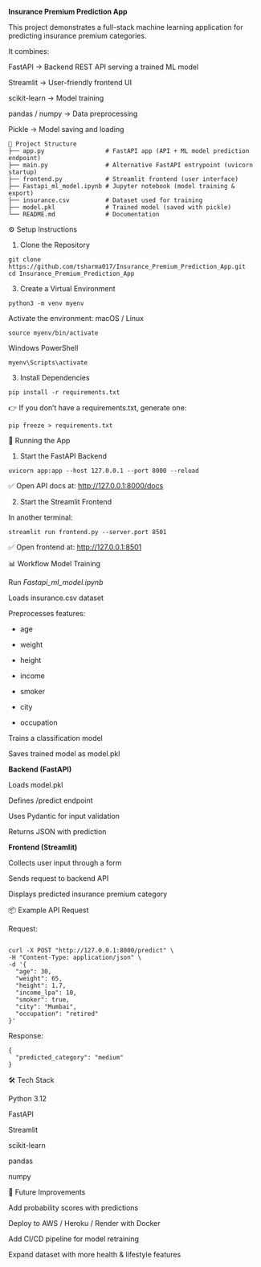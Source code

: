 **Insurance Premium Prediction App**

This project demonstrates a full-stack machine learning application for predicting insurance premium categories.

It combines:

FastAPI → Backend REST API serving a trained ML model

Streamlit → User-friendly frontend UI

scikit-learn → Model training

pandas / numpy → Data preprocessing

Pickle → Model saving and loading
```
📂 Project Structure
├── app.py                 # FastAPI app (API + ML model prediction endpoint)
├── main.py                # Alternative FastAPI entrypoint (uvicorn startup)
├── frontend.py            # Streamlit frontend (user interface)
├── Fastapi_ml_model.ipynb # Jupyter notebook (model training & export)
├── insurance.csv          # Dataset used for training
├── model.pkl              # Trained model (saved with pickle)
└── README.md              # Documentation
```

⚙️ Setup Instructions
1. Clone the Repository
```
git clone https://github.com/tsharma017/Insurance_Premium_Prediction_App.git
cd Insurance_Premium_Prediction_App
```

3. Create a Virtual Environment
```
python3 -m venv myenv
```

Activate the environment:
macOS / Linux
```
source myenv/bin/activate
```

Windows PowerShell
```
myenv\Scripts\activate
```

3. Install Dependencies
```
pip install -r requirements.txt
```

👉 If you don’t have a requirements.txt, generate one:
```
pip freeze > requirements.txt
```
🚀 Running the App
1. Start the FastAPI Backend
```
uvicorn app:app --host 127.0.0.1 --port 8000 --reload
```

✅ Open API docs at: http://127.0.0.1:8000/docs

2. Start the Streamlit Frontend

In another terminal:
```
streamlit run frontend.py --server.port 8501
```

✅ Open frontend at: http://127.0.0.1:8501

📊 Workflow
Model Training

Run *Fastapi_ml_model.ipynb*

Loads insurance.csv dataset

Preprocesses features:

- age

- weight

- height

- income

- smoker

- city

- occupation

Trains a classification model

Saves trained model as model.pkl

**Backend (FastAPI)**

Loads model.pkl

Defines /predict endpoint

Uses Pydantic for input validation

Returns JSON with prediction

**Frontend (Streamlit)**

Collects user input through a form

Sends request to backend API

Displays predicted insurance premium category

📦 Example API Request

Request:
```

curl -X POST "http://127.0.0.1:8000/predict" \
-H "Content-Type: application/json" \
-d '{
  "age": 30,
  "weight": 65,
  "height": 1.7,
  "income_lpa": 10,
  "smoker": true,
  "city": "Mumbai",
  "occupation": "retired"
}'

```

Response:
```
{
  "predicted_category": "medium"
}
```

🛠️ Tech Stack

Python 3.12

FastAPI

Streamlit

scikit-learn

pandas

numpy

🔮 Future Improvements

Add probability scores with predictions

Deploy to AWS / Heroku / Render with Docker

Add CI/CD pipeline for model retraining

Expand dataset with more health & lifestyle features
